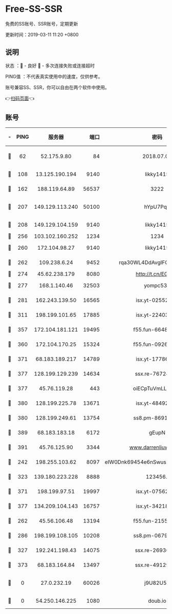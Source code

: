 # Free-SS-SSR

免费的SS账号、SSR账号，定期更新

更新时间：2019-03-11 11:20 +0800

## 说明

状态     ：🙂 - 良好 🙁 - 多次连接失败或连接超时

PING值   ：不代表真实使用中的速度，仅供参考。

账号兼容SS、SSR，你可以自由在两个软件中使用。

👉[扫码页面](https://liesauer.github.io/Free-SS-SSR/)👈

## 账号

|-|PING|服务器|端口|密码|加密方式|区域|
|:----:|:----:|:-----:|-----:|:----:|:----:|:----:|
|🙂|62|52.175.9.80|84|2018.07.07|chacha20-ietf-poly1305|HK|
|🙂|108|13.125.190.194|9140|likky1415|aes-256-cfb|KR|
|🙂|162|188.119.64.89|56537|3222|aes-256-cfb|RU|
|🙂|207|149.129.113.240|50100|hYpU7PqP|chacha20-ietf-poly1305|CN|
|🙂|208|149.129.104.159|9140|likky1415|aes-256-cfb|HK|
|🙂|256|103.102.160.252|1234|1234|rc4-md5|JP|
|🙂|260|172.104.98.27|9140|likky1415|aes-256-cfb|JP|
|🙂|262|109.238.6.24|9452|rqa30WL4DdAvgIFG6Fs3znzTa|aes-256-cfb|FR|
|🙂|274|45.62.238.179|8080|http://t.cn/EGJIyrl|rc4-md5|CA|
|🙂|277|168.1.140.46|32503|yompc535|aes-256-cfb|AU|
|🙂|281|162.243.139.50|16565|isx.yt-02552348|aes-256-cfb|US|
|🙂|311|198.199.101.65|17885|isx.yt-22403109|aes-256-cfb|US|
|🙂|357|172.104.181.121|19495|f55.fun-66483220|aes-256-cfb|SG|
|🙂|360|172.104.170.25|15324|f55.fun-09264228|aes-256-cfb|SG|
|🙂|371|68.183.189.217|14789|isx.yt-17786111|aes-256-cfb|SG|
|🙂|377|128.199.129.239|14634|ssx.re-76724350|aes-256-cfb|SG|
|🙂|377|45.76.119.28|443|oiECpTuVmLLxk4Ts|aes-256-cfb|AU|
|🙂|380|128.199.225.78|13671|isx.yt-48492968|aes-256-cfb|SG|
|🙂|380|128.199.249.61|13754|ss8.pm-86915171|aes-256-cfb|SG|
|🙂|389|68.183.183.18|6172|gEupN|aes-256-cfb|SG|
|🙂|391|45.76.125.90|3344|www.darrenliuwei.com|aes-256-cfb|AU|
|🙂|242|198.255.103.62|8097|eIW0Dnk69454e6nSwuspv9DmS201tQ0D|aes-256-cfb|US|
|🙂|323|139.180.223.228|8888|123456..|aes-256-cfb|JP|
|🙂|371|198.199.97.51|19997|isx.yt-07562084|aes-256-cfb|US|
|🙂|377|134.209.104.143|16757|isx.yt-34218866|aes-256-cfb|SG|
|🙁|262|45.56.106.48|13194|f55.fun-21559299|aes-256-cfb|US|
|🙁|286|198.199.108.105|10208|ss8.pm-06792208|aes-256-cfb|US|
|🙁|327|192.241.198.43|14075|ssx.re-26936480|aes-256-cfb|US|
|🙁|373|68.183.164.84|13497|ssx.re-49129842|aes-256-cfb|US|
|🙁|0|27.0.232.19|60026|j9U82U53|xchacha20-ietf-poly1305|HK|
|🙁|0|54.250.146.225|1080|doub.io|aes-256-cfb|JP|
